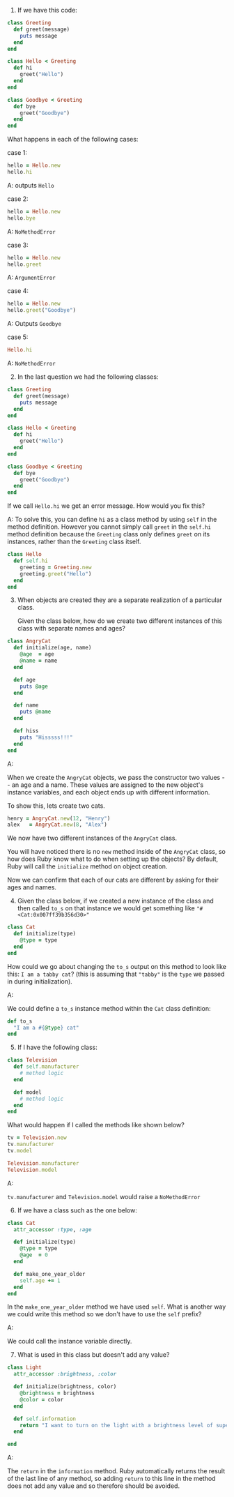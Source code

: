 1. If we have this code:

```ruby
class Greeting
  def greet(message)
    puts message
  end
end

class Hello < Greeting
  def hi
    greet("Hello")
  end
end

class Goodbye < Greeting
  def bye
    greet("Goodbye")
  end
end
```

What happens in each of the following cases:

case 1:

```ruby
hello = Hello.new
hello.hi
```

A:
outputs `Hello`

case 2:

```ruby
hello = Hello.new
hello.bye
```

A:
`NoMethodError`

case 3:

```ruby
hello = Hello.new
hello.greet
```

A: 
`ArgumentError`

case 4:

```ruby
hello = Hello.new
hello.greet("Goodbye")
```

A:
Outputs `Goodbye`

case 5:

```ruby
Hello.hi
```

A:
`NoMethodError`



2. In the last question we had the following classes:

```ruby
class Greeting
  def greet(message)
    puts message
  end
end

class Hello < Greeting
  def hi
    greet("Hello")
  end
end

class Goodbye < Greeting
  def bye
    greet("Goodbye")
  end
end
```

If we call `Hello.hi` we get an error message. How would you fix this?

A:
To solve this, you can define `hi` as a class method by using `self` in the method definition. However you cannot simply call `greet` in the `self.hi` method definition because the `Greeting` class only defines `greet` on its instances, rather than the `Greeting` class itself.

```ruby
class Hello
  def self.hi
    greeting = Greeting.new
    greeting.greet("Hello")
  end
end
```



3. When objects are created they are a separate realization of a particular class.

   Given the class below, how do we create two different instances of this class with separate names and ages?

```ruby
class AngryCat
  def initialize(age, name)
    @age  = age
    @name = name
  end

  def age
    puts @age
  end

  def name
    puts @name
  end

  def hiss
    puts "Hisssss!!!"
  end
end
```

A:

When we create the `AngryCat` objects, we pass the  constructor two values -- an age and a name. These values are assigned  to the new object's instance variables, and each object ends up with  different information.

To show this, lets create two cats.

```ruby
henry = AngryCat.new(12, "Henry")
alex   = AngryCat.new(8, "Alex")
```

We now have two different instances of the `AngryCat` class.

You will have noticed there is no `new` method inside of the `AngryCat` class, so how does Ruby know what to do when setting up the objects? By default, Ruby will call the `initialize` method on object creation.

Now we can confirm that each of our cats are different by asking for their ages and names.



4. Given the class below, if we created a new instance of the class and then called `to_s` on that instance we would get something like `"#<Cat:0x007ff39b356d30>"`

```ruby
class Cat
  def initialize(type)
    @type = type
  end
end
```

How could we go about changing the `to_s` output on this method to look like this: `I am a tabby cat`? (this is assuming that `"tabby"` is the `type` we passed in during initialization).

A:

We could define a `to_s` instance method within the `Cat` class definition:

```ruby
def to_s
  "I am a #{@type} cat"
end
```



5. If I have the following class:

```ruby
class Television
  def self.manufacturer
    # method logic
  end

  def model
    # method logic
  end
end
```

What would happen if I called the methods like shown below?

```ruby
tv = Television.new
tv.manufacturer
tv.model

Television.manufacturer
Television.model
```

A:

`tv.manufacturer` and `Television.model` would raise a `NoMethodError`



6. If we have a class such as the one below:

```ruby
class Cat
  attr_accessor :type, :age

  def initialize(type)
    @type = type
    @age  = 0
  end

  def make_one_year_older
    self.age += 1
  end
end
```

In the `make_one_year_older` method we have used `self`. What is another way we could write this method so we don't have to use the `self` prefix?

A:

We could call the instance variable directly.



7. What is used in this class but doesn't add any value?

```ruby
class Light
  attr_accessor :brightness, :color

  def initialize(brightness, color)
    @brightness = brightness
    @color = color
  end

  def self.information
    return "I want to turn on the light with a brightness level of super high and a color of green"
  end

end
```

A:

The `return` in the `information` method. Ruby automatically returns the result of the last line of any method, so adding `return` to this line in the method does not add any value and so therefore should be avoided. 